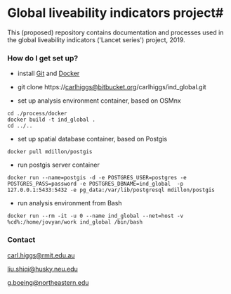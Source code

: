 # Global liveability indicators project#

This (proposed) repository contains documentation and processes used in the global liveability indicators ('Lancet series') project, 2019.

### How do I get set up? ###

* install [Git](https://git-scm.com/downloads) and [Docker](https://www.docker.com/products/docker-desktop)

* git clone https://carlhiggs@bitbucket.org/carlhiggs/ind_global.git

* set up analysis environment container, based on OSMnx

```
cd ./process/docker
docker build -t ind_global .
cd ../..
```

* set up spatial database container, based on Postgis

```
docker pull mdillon/postgis
```


* run postgis server container

```
docker run --name=postgis -d -e POSTGRES_USER=postgres -e POSTGRES_PASS=password -e POSTGRES_DBNAME=ind_global  -p 127.0.0.1:5433:5432 -e pg_data:/var/lib/postgresql mdillon/postgis
```

* run analysis environment from Bash

```
docker run --rm -it -u 0 --name ind_global --net=host -v %cd%:/home/jovyan/work ind_global /bin/bash 
```

### Contact ###

carl.higgs@rmit.edu.au

liu.shiqi@husky.neu.edu

g.boeing@northeastern.edu

